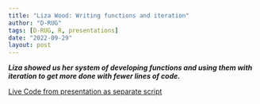 ```yaml
---
title: "Liza Wood: Writing functions and iteration"
author: "D-RUG"
tags: [D-RUG, R, presentations]
date: "2022-09-29"
layout: post
---
```


**_Liza showed us her system of developing functions and using them with iteration to get more done with fewer lines of code._**

[Live Code from presentation as separate script](https://d-rug.github.io/realworld_functions_iteration/)
